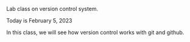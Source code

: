 Lab class on version control system.

Today is February 5, 2023

In this class, we will see how version control works with git and github.